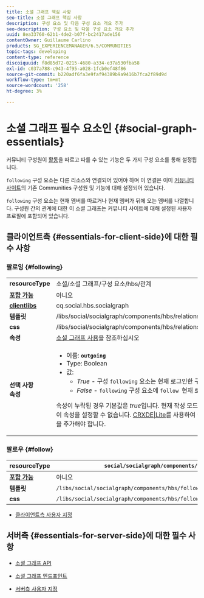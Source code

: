 ```yaml
---
title: 소셜 그래프 핵심 사항
seo-title: 소셜 그래프 핵심 사항
description: 구성 요소 및 다음 구성 요소 개요 추가
seo-description: 구성 요소 및 다음 구성 요소 개요 추가
uuid: 8ea33760-62b1-4de2-b07f-bc2417ade156
contentOwner: Guillaume Carlino
products: SG_EXPERIENCEMANAGER/6.5/COMMUNITIES
topic-tags: developing
content-type: reference
discoiquuid: f8d85d72-0215-4680-a334-e37a530fba58
exl-id: c037a788-c943-4f95-a028-1fcb0ef48f86
source-git-commit: b220adf6fa3e9faf94389b9a9416b7fca2f89d9d
workflow-type: tm+mt
source-wordcount: '258'
ht-degree: 3%

---
```


# 소셜 그래프 필수 요소인 {#social-graph-essentials}

커뮤니티 구성원이 [활동](essentials-activities.md)을 따르고 따를 수 있는 기능은 두 가지 구성 요소를 통해 설정됩니다.

`following` 구성 요소는 다른 리소스와 연결되어 있어야 하며 이 연결은 이미 [커뮤니티 사이트](overview.md#communitiessites)의 기존 Communities 구성원 및 기능에 대해 설정되어 있습니다.

`following` 구성 요소는 현재 멤버를 따르거나 현재 멤버가 뒤에 오는 멤버를 나열합니다. 구성원 간의 관계에 대한 이 소셜 그래프는 커뮤니티 사이트에 대해 설정된 사용자 프로필에 포함되어 있습니다.

## 클라이언트측 {#essentials-for-client-side}에 대한 필수 사항

### 팔로잉 {#following}

<table>
 <tbody>
  <tr>
   <td> <strong>resourceType</strong></td>
   <td>소셜/소셜 그래프/구성 요소/hbs/관계</td>
  </tr>
  <tr>
   <td> <a href="scf.md#add-or-include-a-communities-component"><strong>포함 가능</strong></a></td>
   <td>아니오</td>
  </tr>
  <tr>
   <td> <a href="clientlibs.md"><strong>clientlibs</strong></a></td>
   <td>cq.social.hbs.socialgraph</td>
  </tr>
  <tr>
   <td> <strong>템플릿</strong></td>
   <td> /libs/social/socialgraph/components/hbs/relationships/relationships.hbs</td>
  </tr>
  <tr>
   <td> <strong>css</strong></td>
   <td> /libs/social/socialgraph/components/hbs/relationships/clientlibs/relationships.css</td>
  </tr>
  <tr>
   <td><strong> 속성</strong></td>
   <td><a href="socialgraph.md">소셜 그래프 사용</a>을 참조하십시오</td>
  </tr>
  <tr>
   <td><strong> 선택 사항<br /> 속성</strong></td>
   <td>
    <ul>
     <li>이름: <strong><code>outgoing</code></strong></li>
     <li>Type: Boolean</li>
     <li>값:<br />
      <ul>
       <li><i>True  </i>- 구성  <code>following</code> 요소는 현재 로그인한 구성원을 나열하게 됩니다 <code>follows</code></li>
       <li><i>False  </i>-  <code>following</code> 구성 요소에  <code>follow </code>현재 로그인한 구성원이 나열됩니다</li>
      </ul> </li>
    </ul> <p>속성이 누락된 경우 기본값은 <i>true</i>입니다. 현재 작성 모드에서는 편집 대화 상자를 사용하여 이 속성을 설정할 수 없습니다. <a href="../../help/sites-developing/developing-with-crxde-lite.md">CRXDE|Lite</a>를 사용하여 <code>following </code>노드의 인스턴스에 속성을 추가해야 합니다.</p> </td>
  </tr>
 </tbody>
</table>

### 팔로우 {#follow}

| **resourceType** | `social/socialgraph/components/hbs/following` |
|---|---|
| [**포함 가능**](scf.md#add-or-include-a-communities-component) | 아니오 |
| **템플릿** | `/libs/social/socialgraph/components/hbs/following/following.hbs` |
| **css** | `/libs/social/socialgraph/components/hbs/following/clientlibs/following.css` |

* [클라이언트측 사용자 지정](client-customize.md)

## 서버측 {#essentials-for-server-side}에 대한 필수 사항

* [소셜 그래프 API](https://helpx.adobe.com/experience-manager/6-5/sites/developing/using/reference-materials/javadoc/com/adobe/cq/social/graph/client/api/package-frame.html)

* [소셜 그래프 엔드포인트](https://helpx.adobe.com/experience-manager/6-5/sites/developing/using/reference-materials/javadoc/com/adobe/cq/social/graph/client/endpoint/package-frame.html)

* [서버측 사용자 지정](server-customize.md)
